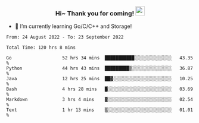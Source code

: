 <h3 align="center">
    Hi~ Thank you for coming!
    <img src="https://media.giphy.com/media/hvRJCLFzcasrR4ia7z/giphy.gif" width="25px">
</h3>

<!--
**pineapple-man/pineapple-man** is a ✨ _special_ ✨ repository because its `README.md` (this file) appears on your GitHub profile.

Here are some ideas to get you started:
- 🔭 I’m currently working on ...
- 🤔 I’m looking for help with ...
- 💬 Ask me about ...
- 📫 How to reach me: ...
- 😄 Pronouns: ...
- ⚡ Fun fact: 
- 👯 I’m looking to collaborate on kubernetes
-->
- 🌱 I’m currently learning Go/C/C++ and Storage!

<!--START_SECTION:waka-->

```text
From: 24 August 2022 - To: 23 September 2022

Total Time: 120 hrs 8 mins

Go                   52 hrs 34 mins  ███████████░░░░░░░░░░░░░░   43.35 %
Python               44 hrs 43 mins  █████████▒░░░░░░░░░░░░░░░   36.87 %
Java                 12 hrs 25 mins  ██▓░░░░░░░░░░░░░░░░░░░░░░   10.25 %
Bash                 4 hrs 28 mins   █░░░░░░░░░░░░░░░░░░░░░░░░   03.69 %
Markdown             3 hrs 4 mins    ▓░░░░░░░░░░░░░░░░░░░░░░░░   02.54 %
Text                 1 hr 13 mins    ▒░░░░░░░░░░░░░░░░░░░░░░░░   01.01 %
```

<!--END_SECTION:waka-->
